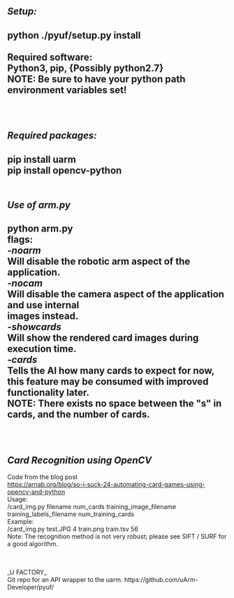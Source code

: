 _Setup:_
-------------------------------------------------------------------------------
python ./pyuf/setup.py install <br/>
<br/>
Required software: <br/>
Python3, pip, {Possibly python2.7}<br/>
NOTE: Be sure to have your python path environment variables set!<br/>
<br/>
<br/>
-------------------------------------------------------------------------------
_Required packages:_
-------------------------------------------------------------------------------
pip install uarm<br/>
pip install opencv-python
<br/>
<br/>
-------------------------------------------------------------------------------
_Use of arm.py_
-------------------------------------------------------------------------------
python arm.py <flags><br/>
  flags:<br/>
        _-noarm_<br/>
            Will disable the robotic arm aspect of the application.<br/>
        _-nocam_<br/>
            Will disable the camera aspect of the application and use internal<br/>
              images instead.<br/>
        _-showcards_<br/>
            Will show the rendered card images during execution time.<br/>
        _-cards<n>_<br/>
            Tells the AI how many cards to expect for now, this feature may
            be consumed with improved functionality later.<br/>
            NOTE: There exists no space between the "s" in cards, and the number of cards.<br/>
<br/>
<br/>
-------------------------------------------------------------------------------
_Card Recognition using OpenCV_
-------------------------------------------------------------------------------
Code from the blog post<br/>
https://arnab.org/blog/so-i-suck-24-automating-card-games-using-opencv-and-python<br/>
Usage:<br/>
  /card_img.py filename num_cards training_image_filename training_labels_filename num_training_cards<br/>
Example:<br/>
  /card_img.py test.JPG 4 train.png train.tsv 56<br/>
Note: The recognition method is not very robust; please see SIFT / SURF for a good algorithm.

<br/>
<br/>
_U FACTORY_<br/>
Git repo for an API wrapper to the uarm.
https://github.com/uArm-Developer/pyuf/
